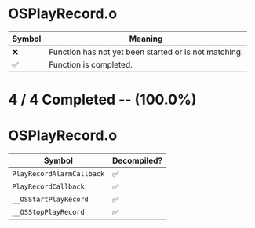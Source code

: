 # OSPlayRecord.o
| Symbol | Meaning 
| ------------- | ------------- 
| :x: | Function has not yet been started or is not matching. 
| :white_check_mark: | Function is completed. 


# 4 / 4 Completed -- (100.0%)
# OSPlayRecord.o
| Symbol | Decompiled? |
| ------------- | ------------- |
| `PlayRecordAlarmCallback` | :white_check_mark: |
| `PlayRecordCallback` | :white_check_mark: |
| `__OSStartPlayRecord` | :white_check_mark: |
| `__OSStopPlayRecord` | :white_check_mark: |
